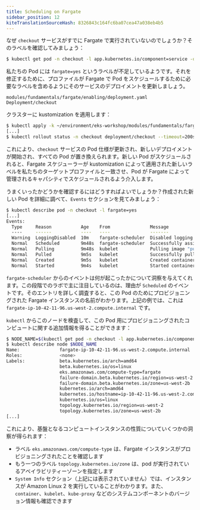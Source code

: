 ```yaml
---
title: Scheduling on Fargate
sidebar_position: 12
kiteTranslationSourceHash: 8326843c164fc6ba07cea47a038eb4b5
---
```


なぜ `checkout` サービスがすでに Fargate で実行されていないのでしょうか？そのラベルを確認してみましょう：

```bash
$ kubectl get pod -n checkout -l app.kubernetes.io/component=service -o json | jq '.items[0].metadata.labels'
```

私たちの Pod には `fargate=yes` というラベルが不足しているようです。それを修正するために、プロファイルが Fargate で Pod をスケジュールするために必要なラベルを含めるようにそのサービスのデプロイメントを更新しましょう。

```kustomization
modules/fundamentals/fargate/enabling/deployment.yaml
Deployment/checkout
```

クラスターに kustomization を適用します：

```bash timeout=220 hook=enabling
$ kubectl apply -k ~/environment/eks-workshop/modules/fundamentals/fargate/enabling
[...]
$ kubectl rollout status -n checkout deployment/checkout --timeout=200s
```

これにより、`checkout` サービスの Pod 仕様が更新され、新しいデプロイメントが開始され、すべての Pod が置き換えられます。新しい Pod がスケジュールされると、Fargate スケジューラーが kustomization によって適用された新しいラベルを私たちのターゲットプロファイルと一致させ、Pod が Fargate によって管理されるキャパシティでスケジュールされるよう介入します。

うまくいったかどうかを確認するにはどうすればよいでしょうか？作成された新しい Pod を詳細に調べて、`Events` セクションを見てみましょう：

```bash
$ kubectl describe pod -n checkout -l fargate=yes
[...]
Events:
  Type     Reason           Age    From               Message
  ----     ------           ----   ----               -------
  Warning  LoggingDisabled  10m    fargate-scheduler  Disabled logging because aws-logging configmap was not found. configmap "aws-logging" not found
  Normal   Scheduled        9m48s  fargate-scheduler  Successfully assigned checkout/checkout-78fbb666b-fftl5 to fargate-ip-10-42-11-96.us-west-2.compute.internal
  Normal   Pulling          9m48s  kubelet            Pulling image "public.ecr.aws/aws-containers/retail-store-sample-checkout:0.4.0"
  Normal   Pulled           9m5s   kubelet            Successfully pulled image "public.ecr.aws/aws-containers/retail-store-sample-checkout:0.4.0" in 43.258137629s
  Normal   Created          9m5s   kubelet            Created container checkout
  Normal   Started          9m4s   kubelet            Started container checkout
```

`fargate-scheduler` からのイベントは何が起こったかについて洞察を与えてくれます。この段階でのラボで主に注目しているのは、理由が `Scheduled` のイベントです。そのエントリを詳しく調査すると、この Pod のためにプロビジョニングされた Fargate インスタンスの名前がわかります。上記の例では、これは `fargate-ip-10-42-11-96.us-west-2.compute.internal` です。

`kubectl` からこのノードを検査して、この Pod 用にプロビジョニングされたコンピュートに関する追加情報を得ることができます：

```bash
$ NODE_NAME=$(kubectl get pod -n checkout -l app.kubernetes.io/component=service -o json | jq -r '.items[0].spec.nodeName')
$ kubectl describe node $NODE_NAME
Name:               fargate-ip-10-42-11-96.us-west-2.compute.internal
Roles:              <none>
Labels:             beta.kubernetes.io/arch=amd64
                    beta.kubernetes.io/os=linux
                    eks.amazonaws.com/compute-type=fargate
                    failure-domain.beta.kubernetes.io/region=us-west-2
                    failure-domain.beta.kubernetes.io/zone=us-west-2b
                    kubernetes.io/arch=amd64
                    kubernetes.io/hostname=ip-10-42-11-96.us-west-2.compute.internal
                    kubernetes.io/os=linux
                    topology.kubernetes.io/region=us-west-2
                    topology.kubernetes.io/zone=us-west-2b
[...]
```

これにより、基盤となるコンピュートインスタンスの性質についていくつかの洞察が得られます：

- ラベル `eks.amazonaws.com/compute-type` は、Fargate インスタンスがプロビジョニングされたことを確認します
- もう一つのラベル `topology.kubernetes.io/zone` は、pod が実行されているアベイラビリティーゾーンを指定します
- `System Info` セクション（上記には表示されていません）では、インスタンスが Amazon Linux 2 を実行していることがわかります。また、`container`、`kubelet`、`kube-proxy` などのシステムコンポーネントのバージョン情報も確認できます

